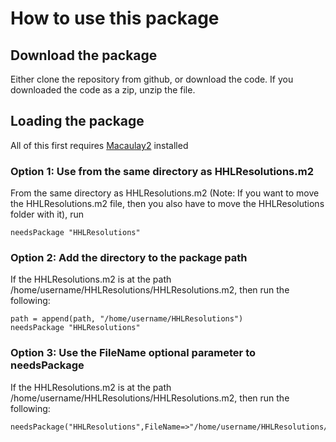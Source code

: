 # How to use this package #

## Download the package ##

Either clone the repository from github, or download the code. If you downloaded the code as a zip, unzip the file.

## Loading the package ##

All of this first requires [Macaulay2](https://github.com/Macaualy2/M2) installed

### Option 1: Use from the same directory as HHLResolutions.m2 ###

From the same directory as HHLResolutions.m2 (Note: If you want to move the HHLResolutions.m2 file, then you also have to move the HHLResolutions folder with it), run

```
needsPackage "HHLResolutions"
```

### Option 2: Add the directory to the package path ###

If the HHLResolutions.m2 is at the path /home/username/HHLResolutions/HHLResolutions.m2, then run the following:

```
path = append(path, "/home/username/HHLResolutions")
needsPackage "HHLResolutions"
```


### Option 3: Use the FileName optional parameter to needsPackage ###

If the HHLResolutions.m2 is at the path /home/username/HHLResolutions/HHLResolutions.m2, then run the following:

```
needsPackage("HHLResolutions",FileName=>"/home/username/HHLResolutions/HHLResolutions.m2")
```
